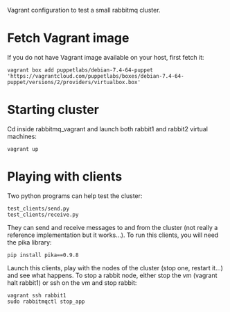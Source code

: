 Vagrant configuration to test a small rabbitmq cluster.

# Fetch Vagrant image

If you do not have Vagrant image available on your host, first fetch it:

    vagrant box add puppetlabs/debian-7.4-64-puppet 'https://vagrantcloud.com/puppetlabs/boxes/debian-7.4-64-puppet/versions/2/providers/virtualbox.box'

# Starting cluster

Cd inside rabbitmq_vagrant and launch both rabbit1 and rabbit2 virtual machines:

    vagrant up

# Playing with clients

Two python programs can help test the cluster:

    test_clients/send.py
    test_clients/receive.py
    
They can send and receive messages to and from the cluster (not really a reference implementation but it works...). To run this clients, you will need the pika library:

    pip install pika==0.9.8

Launch this clients, play with the nodes of the cluster (stop one, restart it...) and see what happens. To stop a rabbit node, either stop the vm (vagrant halt rabbit1) or ssh on the vm and stop rabbit:

    vagrant ssh rabbit1
    sudo rabbitmqctl stop_app
